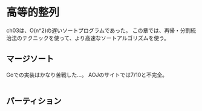高等的整列
===

ch03は、O(n^2)の遅いソートプログラムであった。
この章では、再帰・分割統治法のテクニックを使って、より高速なソートアルゴリズムを使う。

## マージソート

Goでの実装はかなり苦戦した...。
AOJのサイトでは7/10と不完全。


```go
```

## パーティション

